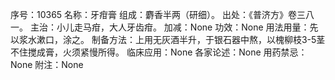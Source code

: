 序号：10365
名称：牙疳膏
组成：麝香半两（研细）。
出处：《普济方》卷三八一。
主治：小儿走马疳，大人牙齿疳。
加减：None
功效：None
用法用量：先以浆水漱口，涂之。
制备方法：上用无灰酒半升，于银石器中熬，以槐柳枝3-5茎不住搅成膏，火须紧慢所得。
临床应用：None
各家论述：None
用药禁忌：None
附注：None
